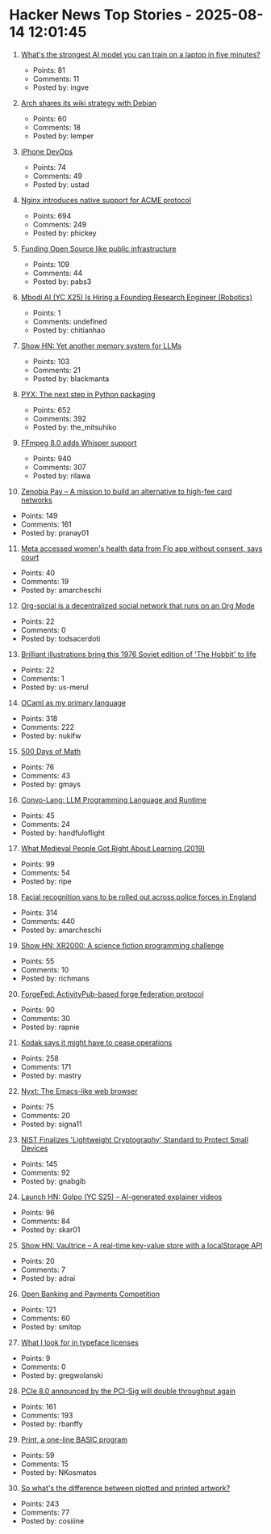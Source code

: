 # Hacker News Top Stories - 2025-08-14 12:01:45

1. [What's the strongest AI model you can train on a laptop in five minutes?](https://www.seangoedecke.com/model-on-a-mbp/)
   - Points: 81
   - Comments: 11
   - Posted by: ingve

2. [Arch shares its wiki strategy with Debian](https://lwn.net/SubscriberLink/1032604/73596e0c3ed1945a/)
   - Points: 60
   - Comments: 18
   - Posted by: lemper

3. [iPhone DevOps](https://clearsky.dev/blog/iphone-devops-ssh/)
   - Points: 74
   - Comments: 49
   - Posted by: ustad

4. [Nginx introduces native support for ACME protocol](https://blog.nginx.org/blog/native-support-for-acme-protocol)
   - Points: 694
   - Comments: 249
   - Posted by: phickey

5. [Funding Open Source like public infrastructure](https://dri.es/funding-open-source-like-public-infrastructure)
   - Points: 109
   - Comments: 44
   - Posted by: pabs3

6. [Mbodi AI (YC X25) Is Hiring a Founding Research Engineer (Robotics)](https://www.ycombinator.com/companies/mbodi-ai/jobs/ftTsxcl-founding-research-engineer)
   - Points: 1
   - Comments: undefined
   - Posted by: chitianhao

7. [Show HN: Yet another memory system for LLMs](https://github.com/trvon/yams)
   - Points: 103
   - Comments: 21
   - Posted by: blackmanta

8. [PYX: The next step in Python packaging](https://astral.sh/blog/introducing-pyx)
   - Points: 652
   - Comments: 392
   - Posted by: the_mitsuhiko

9. [FFmpeg 8.0 adds Whisper support](https://code.ffmpeg.org/FFmpeg/FFmpeg/commit/13ce36fef98a3f4e6d8360c24d6b8434cbb8869b)
   - Points: 940
   - Comments: 307
   - Posted by: rilawa

10. [Zenobia Pay – A mission to build an alternative to high-fee card networks](https://zenobiapay.com/blog/open-source-payments)
   - Points: 149
   - Comments: 161
   - Posted by: pranay01

11. [Meta accessed women's health data from Flo app without consent, says court](https://www.malwarebytes.com/blog/news/2025/08/meta-accessed-womens-health-data-from-flo-app-without-consent-says-court)
   - Points: 40
   - Comments: 19
   - Posted by: amarcheschi

12. [Org-social is a decentralized social network that runs on an Org Mode](https://github.com/tanrax/org-social)
   - Points: 22
   - Comments: 0
   - Posted by: todsacerdoti

13. [Brilliant illustrations bring this 1976 Soviet edition of 'The Hobbit' to life](https://mashable.com/archive/soviet-hobbit)
   - Points: 22
   - Comments: 1
   - Posted by: us-merul

14. [OCaml as my primary language](https://xvw.lol/en/articles/why-ocaml.html)
   - Points: 318
   - Comments: 222
   - Posted by: nukifw

15. [500 Days of Math](https://gmays.com/500-days-of-math/)
   - Points: 76
   - Comments: 43
   - Posted by: gmays

16. [Convo-Lang: LLM Programming Language and Runtime](https://learn.convo-lang.ai/)
   - Points: 45
   - Comments: 24
   - Posted by: handfuloflight

17. [What Medieval People Got Right About Learning (2019)](https://www.scotthyoung.com/blog/2019/06/07/apprenticeships/)
   - Points: 99
   - Comments: 54
   - Posted by: ripe

18. [Facial recognition vans to be rolled out across police forces in England](https://news.sky.com/story/facial-recognition-vans-to-be-rolled-out-across-police-forces-in-england-13410613)
   - Points: 314
   - Comments: 440
   - Posted by: amarcheschi

19. [Show HN: XR2000: A science fiction programming challenge](https://clearsky.dev/blog/xr2000/)
   - Points: 55
   - Comments: 10
   - Posted by: richmans

20. [ForgeFed: ActivityPub-based forge federation protocol](https://forgefed.org)
   - Points: 90
   - Comments: 30
   - Posted by: rapnie

21. [Kodak says it might have to cease operations](https://www.cnn.com/2025/08/12/business/kodak-survival-warning)
   - Points: 258
   - Comments: 171
   - Posted by: mastry

22. [Nyxt: The Emacs-like web browser](https://lwn.net/Articles/1001773/)
   - Points: 75
   - Comments: 20
   - Posted by: signa11

23. [NIST Finalizes 'Lightweight Cryptography' Standard to Protect Small Devices](https://www.nist.gov/news-events/news/2025/08/nist-finalizes-lightweight-cryptography-standard-protect-small-devices)
   - Points: 145
   - Comments: 92
   - Posted by: gnabgib

24. [Launch HN: Golpo (YC S25) – AI-generated explainer videos](https://video.golpoai.com/)
   - Points: 96
   - Comments: 84
   - Posted by: skar01

25. [Show HN: Vaultrice – A real-time key-value store with a localStorage API](https://www.vaultrice.com/)
   - Points: 20
   - Comments: 7
   - Posted by: adrai

26. [Open Banking and Payments Competition](https://www.bitsaboutmoney.com/archive/open-banking-and-payments-competition/)
   - Points: 121
   - Comments: 60
   - Posted by: smitop

27. [What I look for in typeface licenses](https://davesmyth.com/typeface-licenses)
   - Points: 9
   - Comments: 0
   - Posted by: gregwolanski

28. [PCIe 8.0 announced by the PCI-Sig will double throughput again](https://www.servethehome.com/pcie-8-0-announced-by-the-pci-sig-will-double-throughput-again/)
   - Points: 161
   - Comments: 193
   - Posted by: rbanffy

29. [Print, a one-line BASIC program](https://10print.org)
   - Points: 59
   - Comments: 15
   - Posted by: NKosmatos

30. [So what's the difference between plotted and printed artwork?](https://lostpixels.io/writings/the-difference-between-plotted-and-printed-artwork)
   - Points: 243
   - Comments: 77
   - Posted by: cosiiine

